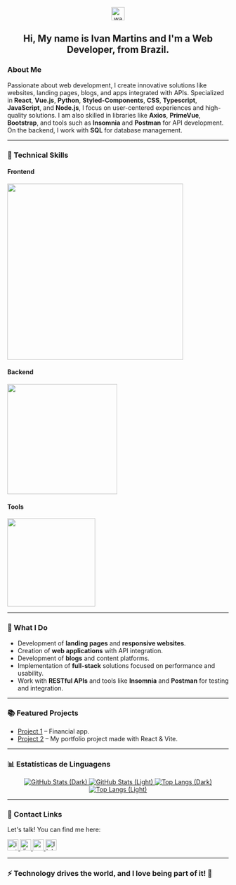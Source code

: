 <p align="center">
  <img src="https://raw.githubusercontent.com/MartinHeinz/MartinHeinz/master/wave.gif" width="30px" alt="waving hand gif" />
</p>

<h2 align="center">
   Hi, My name is Ivan Martins and I'm a Web Developer, from Brazil.
</h2>

### About Me 

Passionate about web development, I create innovative solutions like websites, landing pages, blogs, and apps integrated with APIs. Specialized in **React**, **Vue.js**, **Python**, **Styled-Components**, **CSS**, **Typescript**, **JavaScript**, and **Node.js**, I focus on user-centered experiences and high-quality solutions. I am also skilled in libraries like **Axios**, **PrimeVue**, **Bootstrap**, and tools such as **Insomnia** and **Postman** for API development. On the backend, I work with **SQL** for database management.

---

### 🚀 Technical Skills

#### Frontend
<div>
  <img src="https://skillicons.dev/icons?i=js,html,css,ts,tailwind,react,vite,vue,nuxtjs,styledcomponents" width="400" />
</div>

#### Backend
<div>
  <img src="https://skillicons.dev/icons?i=nodejs,py,npm,docker,postman,postgre" width="250" />
</div>

#### Tools
<div>
  <img src="https://skillicons.dev/icons?i=git,github,gitlab,notion,vscode&size" width="200" />
</div>

---

### 💼 What I Do

- Development of **landing pages** and **responsive websites**.
- Creation of **web applications** with API integration.
- Development of **blogs** and content platforms.
- Implementation of **full-stack** solutions focused on performance and usability.
- Work with **RESTful APIs** and tools like **Insomnia** and **Postman** for testing and integration.

---

### 📚 Featured Projects

- [Project 1](https://dtmoney-financial-app.netlify.app/) – Financial app.
- [Project 2](https://ivan-martins-alves.netlify.app/) – My portfolio project made with React & Vite.

---

### 📊 Estatísticas de Linguagens

<div align="center">
  <!-- GitHub Stats -->
  <a href="https://github.com/IvanM4rtin5#gh-dark-mode-only">
    <img src="https://github-readme-stats.vercel.app/api?username=IvanM4rtin5&rank_icon=github&theme=tokyonight" alt="GitHub Stats (Dark)" />
  </a>
  <a href="https://github.com/IvanM4rtin5#gh-light-mode-only">
    <img src="https://github-readme-stats.vercel.app/api?username=IvanM4rtin5&show_icons=true&theme=default" alt="GitHub Stats (Light)" />
  </a>
  <!-- Top Langs -->
  <a href="https://github.com/IvanM4rtin5#gh-dark-mode-only">
    <img src="https://github-readme-stats.vercel.app/api/top-langs/?username=IvanM4rtin5&layout=compact&theme=tokyonight" alt="Top Langs (Dark)" />
  </a>
  <a href="https://github.com/IvanM4rtin5#gh-light-mode-only">
    <img src="https://github-readme-stats.vercel.app/api/top-langs/?username=IvanM4rtin5&layout=compact&theme=default" alt="Top Langs (Light)" />
  </a>
</div>

---

### 🔗 Contact Links

Let's talk! You can find me here:

<a href="https://www.instagram.com/ivanmarti.alves" target="_blank" rel="noopener noreferrer">
  <img src="https://img.shields.io/static/v1?message=Instagram&logo=instagram&label=&color=FF0000&logoColor=white&labelColor=&style=for-the-badge" height="25" alt="instagram logo" />
</a>

<a href="https://discord.com/users/ivan_marti_alves" target="_blank" rel="noopener noreferrer">
  <img src="https://img.shields.io/static/v1?message=Discord&logo=discord&label=&color=7289DA&logoColor=white&labelColor=&style=for-the-badge" height="25" alt="discord logo" />
</a>

<a href="mailto:ivanmarti.alves@gmail.com" target="_blank" rel="noopener noreferrer">
  <img src="https://img.shields.io/static/v1?message=Gmail&logo=gmail&label=&color=D14836&logoColor=white&labelColor=&style=for-the-badge" height="25" alt="gmail logo" />
</a>

<a href="https://www.linkedin.com/in/ivan-martins-alves/" target="_blank" rel="noopener noreferrer">
  <img src="https://img.shields.io/static/v1?message=LinkedIn&logo=linkedin&label=&color=0077B5&logoColor=white&labelColor=&style=for-the-badge" height="25" alt="linkedin logo" />
</a>

---

### ⚡ Technology drives the world, and I love being part of it! 🚀

